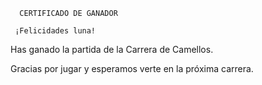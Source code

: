       CERTIFICADO DE GANADOR

     ¡Felicidades luna!

Has ganado la partida de la Carrera de Camellos.

Gracias por jugar y esperamos verte en la próxima carrera.
